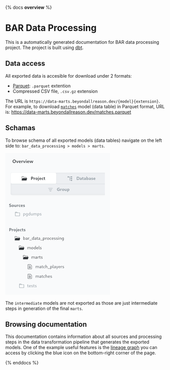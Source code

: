 {% docs __overview__ %}

# BAR Data Processing

This is a automatically generated documentation for BAR data processing project. The project is built using
[dbt](https://docs.getdbt.com/docs/introduction).

## Data access

All exported data is accesible for download under 2 formats:

- [Parquet](https://parquet.apache.org/docs/overview/): `.parquet` extention
- Compressed CSV file, `.csv.gz` extension

The URL is `https://data-marts.beyondallreason.dev/{model}{extension}`.
For example, to download [`matches`](#!/model/model.bar_data_processing.matches)
model (data table) in Parquet format, URL is:
https://data-marts.beyondallreason.dev/matches.parquet

## Schamas

To browse schema of all exported models (data tables) navigate on the left side
to: `bar_data_processing > models > marts`.

![navigation](assets/navigation.png)

The `intermediate` models are not exported as those are just intermediate steps
in generation of the final `marts`.

## Browsing documentation

This documentation contains information about all sources and processing steps
in the data transformation pipeline that generates the exported models. One
of the example useful features is the
[lineage graph](https://docs.getdbt.com/terms/data-lineage) you can access by
clicking the blue icon on the bottom-right corner of the page.

{% enddocs %}
